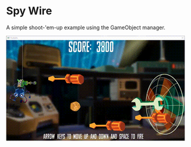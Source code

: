# Spy Wire
A simple shoot-'em-up example using the GameObject manager.

 ![](/.github/images/SpyWire.gif)
